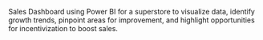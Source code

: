 Sales Dashboard using Power BI for a superstore to visualize data, identify growth trends, pinpoint areas for improvement, and highlight opportunities for incentivization to boost sales.
